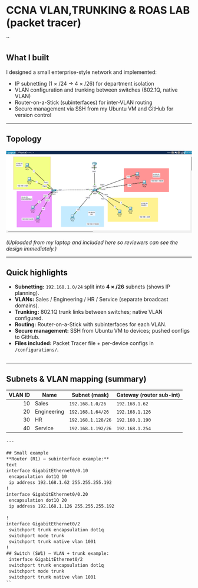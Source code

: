 # CCNA VLAN,TRUNKING & ROAS LAB (packet tracer)

``
## What I built
I designed a small enterprise-style network and implemented:
- IP subnetting (1 × /24 → 4 × /26) for department isolation  
- VLAN configuration and trunking between switches (802.1Q, native VLAN)  
- Router-on-a-Stick (subinterfaces) for inter-VLAN routing  
- Secure management via SSH from my Ubuntu VM and GitHub for version control

---

## Topology
![Network topology](topology.jpeg.png)

*(Uploaded from my laptop and included here so reviewers can see the design immediately.)*

---

## Quick highlights
- **Subnetting:** `192.168.1.0/24` split into **4 × /26** subnets (shows IP planning).  
- **VLANs:** Sales / Engineering / HR / Service (separate broadcast domains).  
- **Trunking:** 802.1Q trunk links between switches; native VLAN configured.  
- **Routing:** Router-on-a-Stick with subinterfaces for each VLAN.  
- **Secure management:** SSH from Ubuntu VM to devices; pushed configs to GitHub.  
- **Files included:** Packet Tracer file + per-device configs in `/configurations/`.
```
```
---

## Subnets & VLAN mapping (summary)
| VLAN ID | Name        | Subnet (mask)         | Gateway (router sub-int)   |
|--------:|-------------|------------------------|----------------------------|
| 10      | Sales       | `192.168.1.0/26`       | `192.168.1.62`              |
| 20      | Engineering | `192.168.1.64/26`      | `192.168.1.126`             |
| 30      | HR          | `192.168.1.128/26`     | `192.168.1.190`            |
| 40      | Service     | `192.168.1.192/26`     | `192.168.1.254`            |

```
---

## Small example
**Router (R1) — subinterface example:**
text
interface GigabitEthernet0/0.10
 encapsulation dot1Q 10
 ip address 192.168.1.62 255.255.255.192
!
interface GigabitEthernet0/0.20
 encapsulation dot1Q 20
 ip address 192.168.1.126 255.255.255.192

!
interface GigabitEthernet0/2
 switchport trunk encapsulation dot1q
 switchport mode trunk
 switchport trunk native vlan 1001
!
## Switch (SW1) — VLAN + trunk example:
 interface GigabitEthernet0/2
 switchport trunk encapsulation dot1q
 switchport mode trunk
 switchport trunk native vlan 1001
``
